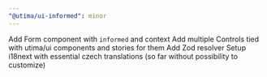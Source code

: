 ```yaml
---
"@utima/ui-informed": minor
---
```


Add Form component with `informed` and context
Add multiple Controls tied with utima/ui components and stories for them
Add Zod resolver
Setup i18next with essential czech translations (so far without possibility to customize)
